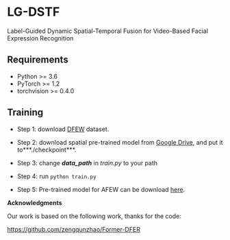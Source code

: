 # LG-DSTF
Label-Guided Dynamic Spatial-Temporal Fusion for Video-Based Facial Expression Recognition

## Requirements
- Python >= 3.6
- PyTorch >= 1.2
- torchvision >= 0.4.0

## Training

- Step 1: download [DFEW](https://dfew-dataset.github.io) dataset.

- Step 2: download spatial pre-trained model from
   [Google Drive](https://drive.google.com/file/d/1I9TBE0DtlsGDxZ8I_xnGKCm1_sNmDsoI/view?usp=sharing), and put it to***./checkpoint***.
    
- Step 3: change ***data_path*** in *train.py* to your path 

- Step 4: run ```python train.py ```

- Step 5: Pre-trained model for AFEW can be download [here](https://drive.google.com/file/d/1neCBhAKCQ_c0Er4z2k7B1CbyVHlFrfCA/view?usp=sharing).

**Acknowledgments**

Our work is based on the following work, thanks for the code:

https://github.com/zengqunzhao/Former-DFER
